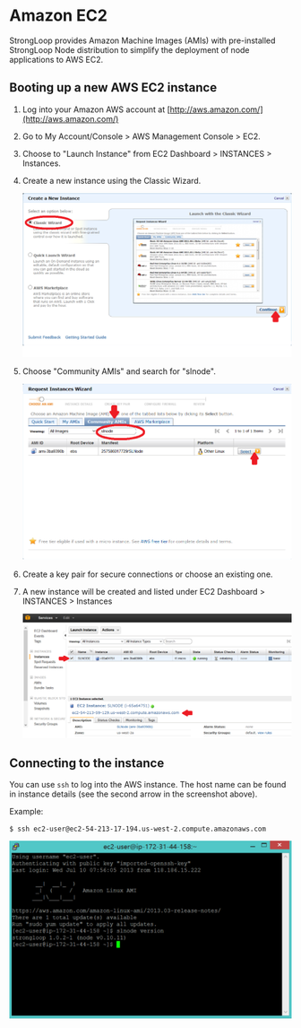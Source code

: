 # Amazon EC2

StrongLoop provides Amazon Machine Images (AMIs) with pre-installed StrongLoop
Node distribution to simplify the deployment of node applications to
AWS EC2.

## Booting up a new AWS EC2 instance

1. Log into your Amazon AWS account at [http://aws.amazon.com/](http://aws.amazon.com/)

2. Go to My Account/Console &gt; AWS Management Console &gt; EC2.

3. Choose to "Launch Instance" from EC2 Dashboard &gt; INSTANCES &gt;
Instances.

4. Create a new instance using the Classic Wizard.

   ![Classic Wizard](ami-classic-wizard.png)

5. Choose "Community AMIs" and search for "slnode".

   ![Search Community AMIs](ami-search-community.png)

6. Create a key pair for secure connections or choose an existing one.

7. A new instance will be created and listed under EC2 Dashboard &gt;
INSTANCES &gt; Instances

   ![AMI Instances](ami-instances.png)

## Connecting to the instance

You can use `ssh` to log into the AWS instance.  The host name can be
found in instance details (see the second arrow in the screenshot above).

Example:

    $ ssh ec2-user@ec2-54-213-17-194.us-west-2.compute.amazonaws.com

   ![SSH to the instance](ami-ssh.png)